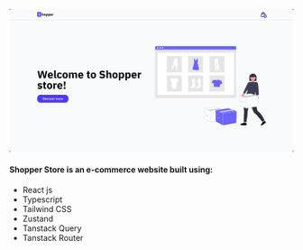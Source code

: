 ![image alt](./screenshot.png)

#### Shopper Store is an e-commerce website built using:

- React js
- Typescript
- Tailwind CSS
- Zustand
- Tanstack Query
- Tanstack Router
